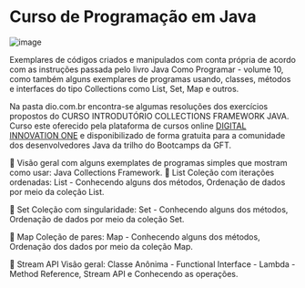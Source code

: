 # Curso de Programação em Java

![image](https://user-images.githubusercontent.com/17755195/169678615-4e1c8c20-0539-4e5a-89c9-28c9e96792b1.png)

Exemplares de códigos criados e manipulados com conta própria de acordo com as instruções passada pelo livro Java Como Programar - volume 10, 
como também alguns exemplares de programas usando, classes, métodos e interfaces do tipo Collections como List, Set, Map e outros.

Na pasta dio.com.br encontra-se algumas resoluções dos exercícios propostos do CURSO INTRODUTÓRIO COLLECTIONS FRAMEWORK JAVA. Curso este oferecido pela plataforma de cursos online [DIGITAL INNOVATION ONE](https://web.digitalinnovation.one/home) e disponibilizado de forma gratuita para a comunidade dos desenvolvedores Java da trilho do Bootcamps da GFT.

🔸 Visão geral com alguns exemplates de programas simples que mostram como usar: Java Collections Framework.
🔸 List
Coleção com iterações ordenadas: List - 
Conhecendo alguns dos métodos,
Ordenação de dados por meio da coleção List.

🔸 Set
Coleção com singularidade: Set - 
Conhecendo alguns dos métodos,
Ordenação de dados por meio da coleção Set.

🔸 Map
Coleção de pares: Map - 
Conhecendo alguns dos métodos,
Ordenação dos dados por meio da coleção Map.

🔸 Stream API
Visão geral: Classe Anônima - Functional Interface - Lambda - Method Reference,
Stream API e
Conhecendo as operações.
